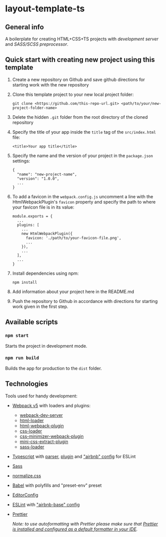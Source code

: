 # layout-template-ts

## General info

A boilerplate for creating HTML+CSS+TS projects with _development server_ and _SASS/SCSS preprocessor_.

## Quick start with creating new project using this template

1. Create a new repository on Github and save github directions for starting work with the new repository

2. Clone this template project to your new local project folder:

   `git clone <https://github.com/this-repo-url.git> <path/to/your/new-project-folder-name>`

3. Delete the hidden `.git` folder from the root directory of the cloned repository

4. Specify the title of your app inside the `title` tag of the `src/index.html` file:

   `<title>Your app title</title>`

5. Specify the name and the version of your project in the `package.json` settings:

   ```
   {
     "name": "new-project-name",
     "version": "1.0.0",
     ...
   }
   ```

6. To add a favicon in the `webpack.config.js` uncomment a line with the HtmlWebpackPlugin's `favicon` property and specify the path to where your favicon file is in its value:

   ```
   module.exports = {
     ...
     plugins: [
       ...
       new HtmlWebpackPlugin({
         favicon: './path/to/your-favicon-file.png',
         ...
       }),
       ...
     ],
     ...
   }
   ```

7. Install dependencies using npm:

   `npm install`

8. Add information about your project here in the README.md

9. Push the repository to Github in accordance with directions for starting work given in the first step.

## Available scripts

### `npm start`

Starts the project in development mode.

### `npm run build`

Builds the app for production to the `dist` folder.

## Technologies

Tools used for handy development:

- [Webpack v5](https://webpack.js.org/) with loaders and plugins:
  - [webpack-dev-server](https://webpack.js.org/configuration/dev-server/)
  - [html-loader](https://webpack.js.org/loaders/html-loader/)
  - [html-webpack-plugin](https://webpack.js.org/plugins/html-webpack-plugin/)
  - [css-loader](https://webpack.js.org/loaders/css-loader/)
  - [css-minimizer-webpack-plugin](https://webpack.js.org/plugins/css-minimizer-webpack-plugin/)
  - [mini-css-extract-plugin](https://webpack.js.org/plugins/mini-css-extract-plugin/)
  - [sass-loader](https://webpack.js.org/loaders/sass-loader/)
- [Typescript](https://www.npmjs.com/package/typescript) with [parser](https://www.npmjs.com/package/@typescript-eslint/parser), [plugin](https://www.npmjs.com/package/@typescript-eslint/eslint-plugin) and ["airbnb" config](https://www.npmjs.com/package/eslint-config-airbnb-typescript) for ESLint
- [Sass](https://sass-lang.com/)
- [normalize.css](https://www.npmjs.com/package/normalize.css)
- [Babel](https://babeljs.io/) with polyfills and "preset-env" preset
- [EditorConfig](https://editorconfig.org/)
- [ESLint](https://eslint.org/) with ["airbnb-base" config](https://www.npmjs.com/package/eslint-config-airbnb-base)
- [Prettier](https://editorconfig.org/)

  _Note: to use autoformatting with Prettier please make sure that [Prettier is installed and configured as a default formatter in your IDE](https://prettier.io/docs/en/editors.html)._

